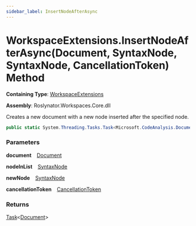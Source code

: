 ```yaml
---
sidebar_label: InsertNodeAfterAsync
---
```


# WorkspaceExtensions\.InsertNodeAfterAsync\(Document, SyntaxNode, SyntaxNode, CancellationToken\) Method

**Containing Type**: [WorkspaceExtensions](../index.md)

**Assembly**: Roslynator\.Workspaces\.Core\.dll

  
Creates a new document with a new node inserted after the specified node\.

```csharp
public static System.Threading.Tasks.Task<Microsoft.CodeAnalysis.Document> InsertNodeAfterAsync(this Microsoft.CodeAnalysis.Document document, Microsoft.CodeAnalysis.SyntaxNode nodeInList, Microsoft.CodeAnalysis.SyntaxNode newNode, System.Threading.CancellationToken cancellationToken = default)
```

### Parameters

**document** &ensp; [Document](https://docs.microsoft.com/en-us/dotnet/api/microsoft.codeanalysis.document)

**nodeInList** &ensp; [SyntaxNode](https://docs.microsoft.com/en-us/dotnet/api/microsoft.codeanalysis.syntaxnode)

**newNode** &ensp; [SyntaxNode](https://docs.microsoft.com/en-us/dotnet/api/microsoft.codeanalysis.syntaxnode)

**cancellationToken** &ensp; [CancellationToken](https://docs.microsoft.com/en-us/dotnet/api/system.threading.cancellationtoken)

### Returns

[Task](https://docs.microsoft.com/en-us/dotnet/api/system.threading.tasks.task-1)&lt;[Document](https://docs.microsoft.com/en-us/dotnet/api/microsoft.codeanalysis.document)&gt;

